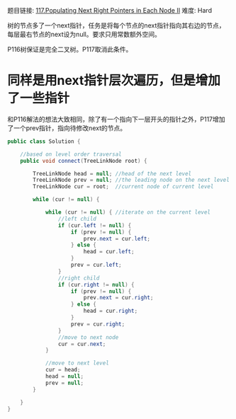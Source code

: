 题目链接: [117.Populating Next Right Pointers in Each Node II][1]
难度: Hard

树的节点多了一个next指针，任务是将每个节点的next指针指向其右边的节点，每层最右节点的next设为null。要求只用常数额外空间。

P116树保证是完全二叉树。P117取消此条件。


# 同样是用next指针层次遍历，但是增加了一些指针

和P116解法的想法大致相同，除了有一个指向下一层开头的指针之外，P117增加了一个prev指针，指向待修改next的节点。

```java
public class Solution {

    //based on level order traversal
    public void connect(TreeLinkNode root) {

        TreeLinkNode head = null; //head of the next level
        TreeLinkNode prev = null; //the leading node on the next level
        TreeLinkNode cur = root;  //current node of current level

        while (cur != null) {

            while (cur != null) { //iterate on the current level
                //left child
                if (cur.left != null) {
                    if (prev != null) {
                        prev.next = cur.left;
                    } else {
                        head = cur.left;
                    }
                    prev = cur.left;
                }
                //right child
                if (cur.right != null) {
                    if (prev != null) {
                        prev.next = cur.right;
                    } else {
                        head = cur.right;
                    }
                    prev = cur.right;
                }
                //move to next node
                cur = cur.next;
            }

            //move to next level
            cur = head;
            head = null;
            prev = null;
        }

    }
}
```

[1]: https://leetcode.com/problems/populating-next-right-pointers-in-each-node-ii/